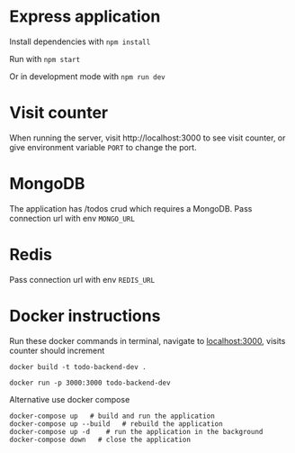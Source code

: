 # Express application

Install dependencies with `npm install`

Run with `npm start`

Or in development mode with `npm run dev`

# Visit counter

When running the server, visit http://localhost:3000 to see visit counter, or give environment variable `PORT` to change the port.

# MongoDB

The application has /todos crud which requires a MongoDB. Pass connection url with env `MONGO_URL`

# Redis

Pass connection url with env `REDIS_URL`

# Docker instructions


Run these docker commands in terminal, navigate to [localhost:3000](http://localhost:3000), visits counter should increment
```
docker build -t todo-backend-dev .

docker run -p 3000:3000 todo-backend-dev
````

Alternative use docker compose
```
docker-compose up   # build and run the application
docker-compose up --build   # rebuild the application
docker-compose up -d    # run the application in the background
docker-compose down   # close the application
```